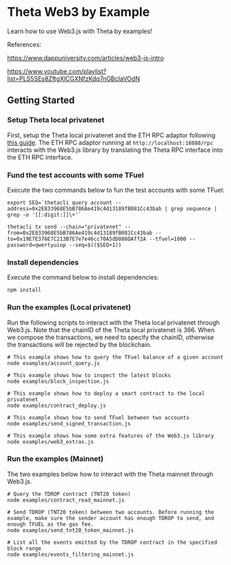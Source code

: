 # Theta Web3 by Example

Learn how to use Web3.js with Theta by examples!

References:

https://www.dappuniversity.com/articles/web3-js-intro

https://www.youtube.com/playlist?list=PLS5SEs8ZftgXlCGXNfzKdq7nGBcIaVOdN

## Getting Started

### Setup Theta local privatenet

First, setup the Theta local privatenet and the ETH RPC adaptor following [this guide](https://docs.thetatoken.org/docs/setup-local-theta-ethereum-rpc-adaptor). The ETH RPC adaptor running at `http://localhost:18888/rpc` interacts with the Web3.js library by translating the Theta RPC interface into the ETH RPC interface.

### Fund the test accounts with some TFuel

Execute the two commands below to fun the test accounts with some TFuel:

```shell
export SEQ=`thetacli query account --address=0x2E833968E5bB786Ae419c4d13189fB081Cc43bab | grep sequence | grep -o '[[:digit:]]\+'`

thetacli tx send --chain="privatenet" --from=0x2E833968E5bB786Ae419c4d13189fB081Cc43bab --to=0x19E7E376E7C213B7E7e7e46cc70A5dD086DAff2A --tfuel=1000 --password=qwertyuiop --seq=$(($SEQ+1))
```

### Install dependencies

Execute the command below to install dependencies:

```shell
npm install
```

### Run the examples (Local privatenet)

Run the following scripts to interact with the Theta local privatenet through Web3.js. Note that the chainID of the Theta local privatenet is 366. When we compose the transactions, we need to specify the chainID, otherwise the transactions will be rejected by the blockchain.

```shell
# This example shows how to query the TFuel balance of a given account
node examples/account_query.js

# This example shows how to inspect the latest blocks
node examples/block_inspection.js

# This example shows how to deploy a smart contract to the local privatenet
node examples/contract_deploy.js

# This example shows how to send TFuel between two accounts
node examples/send_signed_transaction.js

# This example shows how some extra features of the Web3.js library
node examples/web3_extras.js
```

### Run the examples (Mainnet)

The two examples below how to interact with the Theta mainnet through Web3.js.

```shell
# Query the TDROP contract (TNT20 token)
node examples/contract_read_mainnet.js

# Send TDROP (TNT20 token) between two accounts. Before running the example, make sure the sender account has enough TDROP to send, and enough TFUEL as the gas fee.
node examples/send_tnt20_token_mainnet.js

# List all the events emitted by the TDROP contract in the specified block range
node examples/events_filtering_mainnet.js
```